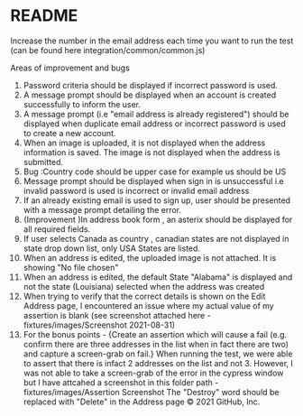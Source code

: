 # README

Increase the number in the email address each time you want to run the test (can be found here integration/common/common.js)

Areas of improvement and bugs
1. Password criteria should be displayed if incorrect password is used. 
2. A message prompt should be displayed when an account is created successfully to inform the user.
3. A message prompt (i.e "email address is already registered") should be displayed when duplicate email address or incorrect password is used to create a new account. 
4. When an image is uploaded, it is not displayed when the address information is saved. The image is not displayed when the address is submitted. 
5. Bug :Country code should be upper case for example us should be US
6. Message prompt should be displayed when sign in is unsuccessful i.e invalid password is used is incorrect or invalid email address
7. If an already existing email is used to sign up, user should be presented with a message prompt detailing the error. 
8.  (Improvement )In address book form , an asterix should be displayed for all required fields.
9. If user selects Canada as country , canadian states are not displayed in state drop down list, only USA States are listed.
10. When an address is edited, the uploaded image is not attached. It is showing "No file chosen"
11. When an address is edited, the default State "Alabama" is displayed and not the state (Louisiana) selected when the address was created
12. When trying to verify that the correct details is shown on the Edit Address page, I encountered an issue where my actual value of my assertion is blank (see screenshot attached here - fixtures/images/Screenshot 2021-08-31)
13. For the bonus points - {Create an assertion which will cause a fail (e.g. confirm there are three addresses in the list
when in fact there are two) and capture a screen-grab on fail.} When running the test, we were able to assert that there is infact 2 addresses on the list and not 3. However, I was not able to take a screen-grab of the error in the cypress window but I have attcahed a screenshot in this folder path - fixtures/images/Assertion Screenshot
The "Destroy" word should be replaced with "Delete" in the Address page
© 2021 GitHub, Inc.
 

